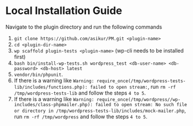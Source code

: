 # Local Installation Guide

Navigate to the plugin directory and run the following commands

1. `git clone https://github.com/asikur/PM.git <plugin-name>`
2. `cd <plugin-dir-name>`
3. `wp scaffold plugin-tests <plugin-name>` (wp-cli needs to be installed first)
4. `bash bin/install-wp-tests.sh wordpress_test <db-user-name> <db-password> <db-host> latest`
5. `vendor/bin/phpunit`.
6. If there is a warning like `Warning: require_once(/tmp/wordpress-tests-lib/includes/functions.php): failed to open stream:`,
   run `rm -rf /tmp/wordpress-tests-lib` and follow the steps `4 to 5`.
7. If there is a warning like `Warning: require_once(/tmp/wordpress//wp-includes/class-phpmailer.php): failed to open stream: No such file or directory in /tmp/wordpress-tests-lib/includes/mock-mailer.php`,
   run `rm -rf /tmp/wordpress` and follow the steps `4 to 5`.